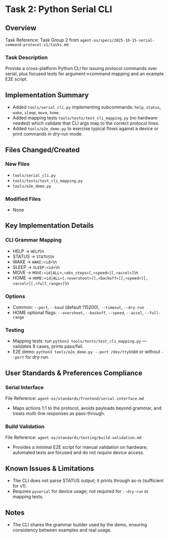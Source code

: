 # Task 2: Python Serial CLI

## Overview
Task Reference: Task Group 2 from `agent-os/specs/2025-10-15-serial-command-protocol-v1/tasks.md`

### Task Description
Provide a cross-platform Python CLI for issuing protocol commands over serial, plus focused tests for argument→command mapping and an example E2E script.

## Implementation Summary
- Added `tools/serial_cli.py` implementing subcommands: `help`, `status`, `wake`, `sleep`, `move`, `home`.
- Added mapping tests `tools/tests/test_cli_mapping.py` (no hardware needed) which validate that CLI args map to the correct protocol lines.
- Added `tools/e2e_demo.py` to exercise typical flows against a device or print commands in dry-run mode.

## Files Changed/Created
### New Files
- `tools/serial_cli.py`
- `tools/tests/test_cli_mapping.py`
- `tools/e2e_demo.py`

### Modified Files
- None

## Key Implementation Details
### CLI Grammar Mapping
- HELP → `HELP`\n
- STATUS → `STATUS`\n
- WAKE → `WAKE:<id>`\n
- SLEEP → `SLEEP:<id>`\n
- MOVE → `MOVE:<id|ALL>,<abs_steps>[,<speed>][,<accel>]`\n
- HOME → `HOME:<id|ALL>[,<overshoot>][,<backoff>][,<speed>][,<accel>][,<full_range>]`\n
### Options
- Common: `--port`, `--baud` (default 115200), `--timeout`, `--dry-run`
- HOME optional flags: `--overshoot`, `--backoff`, `--speed`, `--accel`, `--full-range`

### Testing
- Mapping tests: run `python3 tools/tests/test_cli_mapping.py` — validates 9 cases, prints pass/fail.
- E2E demo: `python3 tools/e2e_demo.py --port /dev/ttyUSB0` or without `--port` for dry-run.

## User Standards & Preferences Compliance

### Serial Interface
File Reference: `agent-os/standards/frontend/serial-interface.md`
- Maps actions 1:1 to the protocol, avoids payloads beyond grammar, and treats multi-line responses as pass-through.

### Build Validation
File Reference: `agent-os/standards/testing/build-validation.md`
- Provides a minimal E2E script for manual validation on hardware; automated tests are focused and do not require device access.

## Known Issues & Limitations
- The CLI does not parse STATUS output; it prints through as-is (sufficient for v1).
- Requires `pyserial` for device usage; not required for `--dry-run` or mapping tests.

## Notes
- The CLI shares the grammar builder used by the demo, ensuring consistency between examples and real usage.

